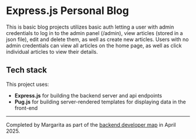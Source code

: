 # Express.js Personal Blog

This is basic blog projects utilizes basic auth letting a user with admin credentials to log in to the admin panel (/admin), view articles (stored in a json file), edit and delete them, as well as create new articles.
Users with no admin credentials can view all articles on the home page, as well as click individual articles to view their details.

## Tech stack

This project uses:

- **Express.js** for building the backend server and api endpoints
- **Pug.js** for building server-rendered templates for displaying data in the front-end

---

Completed by Margarita as part of the [backend developer map](https://roadmap.sh/projects/personal-blog) in April 2025.
